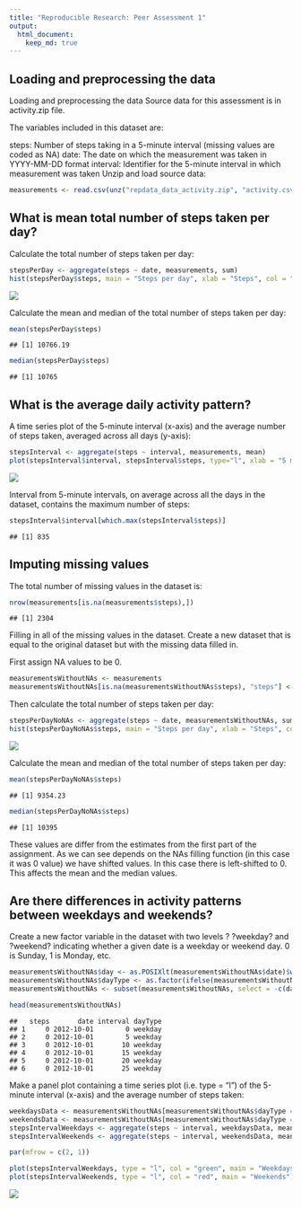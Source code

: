```yaml
---
title: "Reproducible Research: Peer Assessment 1"
output: 
  html_document:
    keep_md: true
---
```






## Loading and preprocessing the data
Loading and preprocessing the data
Source data for this assessment is in activity.zip file.

The variables included in this dataset are:

steps: Number of steps taking in a 5-minute interval (missing values are coded as NA)
date: The date on which the measurement was taken in YYYY-MM-DD format
interval: Identifier for the 5-minute interval in which measurement was taken
Unzip and load source data:



```r
measurements <- read.csv(unz("repdata_data_activity.zip", "activity.csv"))
```


## What is mean total number of steps taken per day?

Calculate the total number of steps taken per day:


```r
stepsPerDay <- aggregate(steps ~ date, measurements, sum)
hist(stepsPerDay$steps, main = "Steps per day", xlab = "Steps", col = "green", breaks = 8)
```

![](PA1_template_files/figure-html/total-1.png)<!-- -->


Calculate the mean and median of the total number of steps taken per day:

```r
mean(stepsPerDay$steps)
```

```
## [1] 10766.19
```

```r
median(stepsPerDay$steps)
```

```
## [1] 10765
```


## What is the average daily activity pattern?

A time series plot of the 5-minute interval (x-axis) and the average number of steps taken, averaged across all days (y-axis):


```r
stepsInterval <- aggregate(steps ~ interval, measurements, mean)
plot(stepsInterval$interval, stepsInterval$steps, type="l", xlab = "5 min - interval", ylab = "Average steps", main = "Average Daily Activity Pattern", col = "green")
```

![](PA1_template_files/figure-html/stepsInterval-1.png)<!-- -->

Interval from 5-minute intervals, on average across all the days in the dataset, contains the maximum number of steps:


```r
stepsInterval$interval[which.max(stepsInterval$steps)]
```

```
## [1] 835
```

## Imputing missing values

The total number of missing values in the dataset is:


```r
nrow(measurements[is.na(measurements$steps),])
```

```
## [1] 2304
```

Filling in all of the missing values in the dataset. Create a new dataset that is equal to the original dataset but with the missing data filled in.

First assign NA values to be 0.

```r
measurementsWithoutNAs <- measurements
measurementsWithoutNAs[is.na(measurementsWithoutNAs$steps), "steps"] <- 0
```
Then calculate the total number of steps taken per day:

```r
stepsPerDayNoNAs <- aggregate(steps ~ date, measurementsWithoutNAs, sum)
hist(stepsPerDayNoNAs$steps, main = "Steps per day", xlab = "Steps", col = "blue", breaks = 8)
```

![](PA1_template_files/figure-html/stepsPerDayNoNAs-1.png)<!-- -->

Calculate the mean and median of the total number of steps taken per day:


```r
mean(stepsPerDayNoNAs$steps)
```

```
## [1] 9354.23
```

```r
median(stepsPerDayNoNAs$steps)
```

```
## [1] 10395
```

These values are differ from the estimates from the first part of the assignment. As we can see depends on the NAs filling function (in this case it was 0 value) we have shifted values. In this case there is left-shifted to 0. This affects the mean and the median values.

## Are there differences in activity patterns between weekdays and weekends?


Create a new factor variable in the dataset with two levels ? ?weekday? and ?weekend? indicating whether a given date is a weekday or weekend day.
0 is Sunday, 1 is Monday, etc.


```r
measurementsWithoutNAs$day <- as.POSIXlt(measurementsWithoutNAs$date)$wday
measurementsWithoutNAs$dayType <- as.factor(ifelse(measurementsWithoutNAs$day == 0 | measurementsWithoutNAs$day == 6, "weekend", "weekday"))
measurementsWithoutNAs <- subset(measurementsWithoutNAs, select = -c(day))

head(measurementsWithoutNAs)
```

```
##   steps       date interval dayType
## 1     0 2012-10-01        0 weekday
## 2     0 2012-10-01        5 weekday
## 3     0 2012-10-01       10 weekday
## 4     0 2012-10-01       15 weekday
## 5     0 2012-10-01       20 weekday
## 6     0 2012-10-01       25 weekday
```

Make a panel plot containing a time series plot (i.e. type = “l”) of the 5-minute interval (x-axis) and the average number of steps taken:


```r
weekdaysData <- measurementsWithoutNAs[measurementsWithoutNAs$dayType == "weekday",]
weekendsData <- measurementsWithoutNAs[measurementsWithoutNAs$dayType == "weekend",]
stepsIntervalWeekdays <- aggregate(steps ~ interval, weekdaysData, mean)
stepsIntervalWeekends <- aggregate(steps ~ interval, weekendsData, mean)

par(mfrow = c(2, 1))

plot(stepsIntervalWeekdays, type = "l", col = "green", main = "Weekdays")
plot(stepsIntervalWeekends, type = "l", col = "red", main = "Weekends")
```

![](PA1_template_files/figure-html/stepsIntervalWeekends-1.png)<!-- -->

